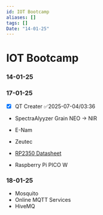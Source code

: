```yaml
---
id: IOT Bootcamp
aliases: []
tags: []
Date: "14-01-25"
---
```


# IOT Bootcamp

### 14-01-25

### 17-01-25

- [x] QT Creater ✅2025-07-04/03:36 
- SpectraAlyyzer Grain NEO -> NIR
- E-Nam
- Zeutec

- [RP2350 Datasheet](https://datasheets.raspberrypi.com/rp2350/rp2350-datasheet.pdf)
- Raspberry Pi PICO W

### 18-01-25

- Mosquito
- Online MQTT Services
- HiveMQ
